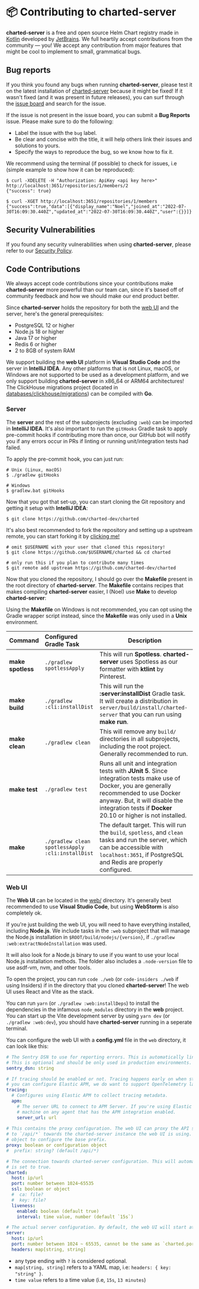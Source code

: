 # 📦 Contributing to charted-server
**charted-server** is a free and open source Helm Chart registry made in [Kotlin](https://kotlinlang.org) developed by
[JetBrains](https://www.jetbrains.com). We full heartily accept contributions from the community — you! We accept
any contribution from major features that might be cool to implement to small, grammatical bugs.

## Bug reports
If you think you found any bugs when running **charted-server**, please test it on the latest installation of [charted-server](https://github.com/charted-dev/charted/releases)
because it might be fixed! If it wasn't fixed (and it was present in future releases), you can surf through the [issue board](https://github.com/charted-dev/charted/issues)
and search for the issue.

If the issue is not present in the issue board, you can submit a **Bug Reports** issue. Please make sure to do the following:

- Label the issue with the `bug` label.
- Be clear and concise with the title, it will help others link their issues and solutions to yours.
- Specify the ways to reproduce the bug, so we know how to fix it.

We recommend using the terminal (if possible) to check for issues, i.e (simple example to show how it can be reproduced):

```shell
$ curl -XDELETE -H "Authorization: ApiKey <api key here>" http://localhost:3651/repositories/1/members/2
{"success": true}

$ curl -XGET http://localhost:3651/repositories/1/members
{"success":true,"data":[{"display_name":"Noel","joined_at":"2022-07-30T16:09:30.440Z","updated_at":"2022-07-30T16:09:30.440Z","user":{}}]}
```

## Security Vulnerabilities
If you found any security vulnerabilities when using **charted-server**, please refer to our [Security Policy](https://github.com/charted-dev/charted/blob/master/SECURITY.md).

<!-- If you found any security vulnerabilities when using **charted-server**, please refer to our [Security Policy](https://noelware.org/security/policy). -->

## Code Contributions
We always accept code contributions since your contributions make **charted-server** more powerful than our team can, since it's based off of community feedback and how we should make our end product better.

Since **charted-server** holds the repository for both the [web UI](https://github.com/charted-dev/charted/tree/main/web) and the server, here's the general prerequisites:

- PostgreSQL 12 or higher
- Node.js 18 or higher
- Java 17 or higher
- Redis 6 or higher
- 2 to 8GB of system RAM

We support building the **web UI** platform in **Visual Studio Code** and the server in **IntelliJ IDEA**. Any other platforms that is not Linux, macOS, or Windows are not supported to be used as a development platform, and we only support building **charted-server** in x86_64 or ARM64 architectures! The ClickHouse migrations project (located in [databases/clickhouse/migrations](https://github.com/charted-dev/charted/tree/main/databases/clickhouse/migrations)) can be compiled with **Go**.

### Server
The **server** and the rest of the subprojects (excluding `:web`) can be imported in **IntelliJ IDEA**. It's also important to run the `gitHooks` Gradle task to apply pre-commit hooks if contributing more than once, our GitHub bot will notify you if any errors occur in PRs if linting or running unit/integration tests had failed.

To apply the pre-commit hook, you can just run:

```shell
# Unix (Linux, macOS)
$ ./gradlew gitHooks

# Windows
$ gradlew.bat gitHooks
```

Now that you got that set-up, you can start cloning the Git repository and getting it setup with **IntelliJ IDEA**:

```shell
$ git clone https://github.com/charted-dev/charted
```

It's also best recommended to fork the repository and setting up a upstream remote, you can start forking it by [clicking me!](https://github.com/charted-dev/charted/fork)

```shell
# omit $USERNAME with your user that cloned this repository!
$ git clone https://github.com/$USERNAME/charted && cd charted

# only run this if you plan to contribute many times
$ git remote add upstream https://github.com/charted-dev/charted
```

Now that you cloned the repository, I should go over the **Makefile** present in the root directory of **charted-server**. The **Makefile** contains recipes that makes compiling **charted-server** easier, I (Noel) use **Make** to develop **charted-server**:

Using the **Makefile** on Windows is not recommended, you can opt using the Gradle wrapper script instead, since the **Makefile** was only used in a **Unix** environment.

| Command           | Configured Gradle Task                           | Description                                                                                                                                                                                                                                      |
|:------------------|:-------------------------------------------------|--------------------------------------------------------------------------------------------------------------------------------------------------------------------------------------------------------------------------------------------------|
| **make spotless** | `./gradlew spotlessApply`                        | This will run **Spotless**. **charted-server** uses Spotless as our formatter with **ktlint** by Pinterest.                                                                                                                                      |
| **make build**    | `./gradlew :cli:installDist`                     | This will run the **:server:installDist** Gradle task. It will create a distribution in `server/build/install/charted-server` that you can run using **make run**.                                                                               |
| **make clean**    | `./gradlew clean`                                | This will remove any `build/` directories in all subprojects, including the root project. Generally recommended to run.                                                                                                                          |
| **make test**     | `./gradlew test`                                 | Runs all unit and integration tests with **JUnit 5**. Since integration tests make use of Docker, you are generally recommended to use Docker anyway. But, it will disable the integration tests if **Docker** 20.10 or higher is not installed. |
| **make**          | `./gradlew clean spotlessApply :cli:installDist` | The default target. This will run the `build`, `spotless`, and `clean` tasks and run the server, which can be accessible with `localhost:3651`, if PostgreSQL and Redis are properly configured.                                                 |

### Web UI
The **Web UI** can be located in the [web/](https://github.com/charted-dev/charted/tree/main/web) directory. It's generally best recommended to use **Visual Studio Code**, but using **WebStorm** is also completely ok.

If you're just building the web UI, you will need to have everything installed, including **Node.js**. We include tasks in the `:web` subproject that will manage the Node.js installation in `$ROOT/build/nodejs/{version}`, if `./gradlew :web:extractNodeInstallation` was used.

It will also look for a Node.js binary to use if you want to use your local Node.js installation methods. The folder also includes a `.node-version` file to use asdf-vm, nvm, and other tools.

To open the project, you can run `code ./web` (or `code-insiders ./web` if using Insiders) if in the directory that you cloned **charted-server**! The web UI uses React and Vite as the stack.

You can run `yarn` (or `./gradlew :web:installDeps`) to install the dependencies in the infamous `node_modules` directory in the **web** project. You can start up the Vite development server by using `yarn dev` (or `./gradlew :web:dev`), you should have **charted-server** running in a seperate terminal.

You can configure the web UI with a **config.yml** file in the `web` directory, it can look like this:

```yaml
# The Sentry DSN to use for reporting errors. This is automatically linked with the React Error Boundary component.
# This is optional and should be only used in production environments.
sentry_dsn: string

# If tracing should be enabled or not. Tracing happens early on when starting up the development or production server,
# you can configure Elastic APM, we do want to support OpenTelemetry later.
tracing:
  # Configures using Elastic APM to collect tracing metadata.
  apm:
    # The server URL to connect to APM Server. If you're using Elastic Agent, please expose :8200 on your
    # machine on any agent that has the APM integration enabled.
    server_url: url
    
# This contains the proxy configuration. The web UI can proxy the API server by using `true` to link it
# to `/api/*` towards the charted-server instance the web UI is using. You can also use an configuration
# object to configure the base prefix.
proxy: boolean or configuration object
#  prefix: string? (default /api/*)

# The connection towards charted-server configuration. This will automatically set up a liveness probe on the server if `charted.liveness.enabled`
# is set to true.
charted:
  host: ip/url
  port: number between 1024~65535
  ssl: boolean or object
  #  ca: file?
  #  key: file?
  liveness:
    enabled: boolean (default true)
    interval: time value, number (default `15s`)

# The actual server configuration. By default, the web UI will start at `localhost:2134`, but you can configure that yourself.
server:
  host: ip/url
  port: number between 1024 ~ 65535, cannot be the same as `charted.port`
  headers: map[string, string]
```

- any type ending with `?` is considered optional.
- `map[string, string]` refers to a YAML map, i.e: `headers: { key: "string" }`.
- `time value` refers to a time value (i.e, `15s`, `13 minutes`)
